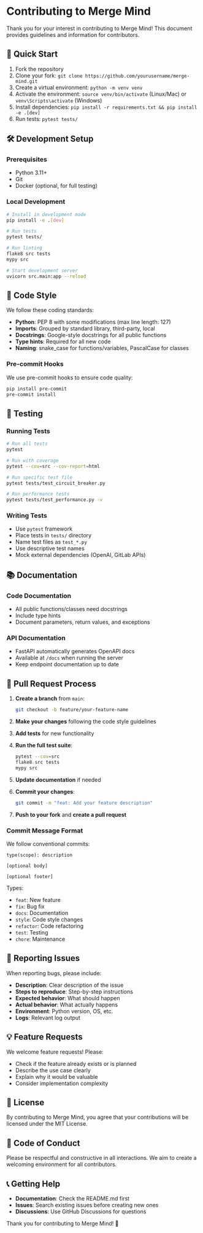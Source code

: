# Contributing to Merge Mind

Thank you for your interest in contributing to Merge Mind! This document provides guidelines and information for contributors.

## 🚀 Quick Start

1. Fork the repository
2. Clone your fork: `git clone https://github.com/yourusername/merge-mind.git`
3. Create a virtual environment: `python -m venv venv`
4. Activate the environment: `source venv/bin/activate` (Linux/Mac) or `venv\Scripts\activate` (Windows)
5. Install dependencies: `pip install -r requirements.txt && pip install -e .[dev]`
6. Run tests: `pytest tests/`

## 🛠️ Development Setup

### Prerequisites
- Python 3.11+
- Git
- Docker (optional, for full testing)

### Local Development
```bash
# Install in development mode
pip install -e .[dev]

# Run tests
pytest tests/

# Run linting
flake8 src tests
mypy src

# Start development server
uvicorn src.main:app --reload
```

## 📝 Code Style

We follow these coding standards:

- **Python**: PEP 8 with some modifications (max line length: 127)
- **Imports**: Grouped by standard library, third-party, local
- **Docstrings**: Google-style docstrings for all public functions
- **Type hints**: Required for all new code
- **Naming**: snake_case for functions/variables, PascalCase for classes

### Pre-commit Hooks

We use pre-commit hooks to ensure code quality:

```bash
pip install pre-commit
pre-commit install
```

## 🧪 Testing

### Running Tests
```bash
# Run all tests
pytest

# Run with coverage
pytest --cov=src --cov-report=html

# Run specific test file
pytest tests/test_circuit_breaker.py

# Run performance tests
pytest tests/test_performance.py -v
```

### Writing Tests
- Use `pytest` framework
- Place tests in `tests/` directory
- Name test files as `test_*.py`
- Use descriptive test names
- Mock external dependencies (OpenAI, GitLab APIs)

## 📚 Documentation

### Code Documentation
- All public functions/classes need docstrings
- Include type hints
- Document parameters, return values, and exceptions

### API Documentation
- FastAPI automatically generates OpenAPI docs
- Available at `/docs` when running the server
- Keep endpoint documentation up to date

## 🔄 Pull Request Process

1. **Create a branch** from `main`:
   ```bash
   git checkout -b feature/your-feature-name
   ```

2. **Make your changes** following the code style guidelines

3. **Add tests** for new functionality

4. **Run the full test suite**:
   ```bash
   pytest --cov=src
   flake8 src tests
   mypy src
   ```

5. **Update documentation** if needed

6. **Commit your changes**:
   ```bash
   git commit -m "feat: Add your feature description"
   ```

7. **Push to your fork** and **create a pull request**

### Commit Message Format

We follow conventional commits:

```
type(scope): description

[optional body]

[optional footer]
```

Types:
- `feat`: New feature
- `fix`: Bug fix
- `docs`: Documentation
- `style`: Code style changes
- `refactor`: Code refactoring
- `test`: Testing
- `chore`: Maintenance

## 🐛 Reporting Issues

When reporting bugs, please include:

- **Description**: Clear description of the issue
- **Steps to reproduce**: Step-by-step instructions
- **Expected behavior**: What should happen
- **Actual behavior**: What actually happens
- **Environment**: Python version, OS, etc.
- **Logs**: Relevant log output

## 💡 Feature Requests

We welcome feature requests! Please:

- Check if the feature already exists or is planned
- Describe the use case clearly
- Explain why it would be valuable
- Consider implementation complexity

## 📄 License

By contributing to Merge Mind, you agree that your contributions will be licensed under the MIT License.

## 🤝 Code of Conduct

Please be respectful and constructive in all interactions. We aim to create a welcoming environment for all contributors.

## 📞 Getting Help

- **Documentation**: Check the README.md first
- **Issues**: Search existing issues before creating new ones
- **Discussions**: Use GitHub Discussions for questions

Thank you for contributing to Merge Mind! 🎉